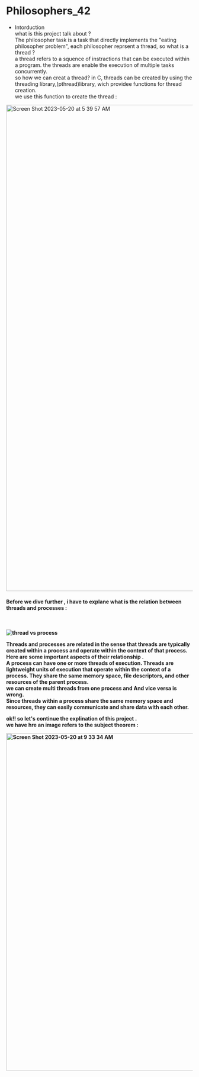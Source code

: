 # Philosophers_42
- Intorduction <br>
what is this project talk about ?<br>
The philosopher task is a task that directly implements the "eating philosopher problem", each philosopher reprsent a thread, so what is a thread ?<br>
a thread refers to a squence of instractions that can be executed within a program. the threads are enable the execution of multiple tasks concurrently. <br>
so how we can creat a thread?
in C, threads can be created by using the threading library,(pthread)library, wich providee functions for thread creation.<br>
we use this function to create the thread :
<img width="1314" alt="Screen Shot 2023-05-20 at 5 39 57 AM" src="https://github.com/hachahbo/Philosophers_42/assets/116384287/2207fa8a-a66b-4065-bc5d-3cf9d086fce0">
<br>
<h4> Before we dive further , i have to explane what is the relation between threads and processes  : <h4><br>

![thread vs process](https://github.com/hachahbo/Philosophers_42/assets/116384287/4e01bcde-eea7-4925-af0c-103f5669d060)
  
 Threads and processes are related in the sense that threads are typically created within a process and operate within the context of that process. Here are some important aspects of their relationship .<br>
  A process can have one or more threads of execution. Threads are lightweight units of execution that operate within the context of a process. They share the same memory space, file descriptors, and other resources of the parent process. <br>
  we can create multi threads from one process and And vice versa is wrong.<br> 
  Since threads within a process share the same memory space and resources, they can easily communicate and share data with each other.
  
  ok!! so let's continue the explination of this project . <br>
  we have hre an image refers to the subject theorem :
  
<img width="912" alt="Screen Shot 2023-05-20 at 9 33 34 AM" src="https://github.com/hachahbo/Philosophers_42/assets/116384287/671c2150-d04a-4f63-b057-25e7deffd954">

  
